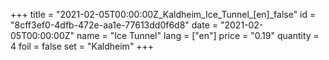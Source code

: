 +++
title = "2021-02-05T00:00:00Z_Kaldheim_Ice_Tunnel_[en]_false"
id = "8cff3ef0-4dfb-472e-aa1e-77613dd0f6d8"
date = "2021-02-05T00:00:00Z"
name = "Ice Tunnel"
lang = ["en"]
price = "0.19"
quantity = 4
foil = false
set = "Kaldheim"
+++
